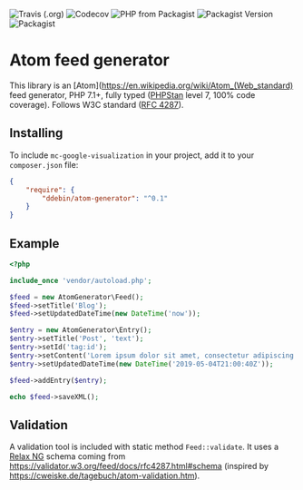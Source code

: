 ![Travis (.org)](https://img.shields.io/travis/ddebin/atom-generator?logo=travis&style=for-the-badge)
![Codecov](https://img.shields.io/codecov/c/github/ddebin/atom-generator?logo=codecov&style=for-the-badge)
![PHP from Packagist](https://img.shields.io/packagist/php-v/ddebin/atom-generator?logo=php&style=for-the-badge)
![Packagist Version](https://img.shields.io/packagist/v/ddebin/atom-generator?style=for-the-badge)
![Packagist](https://img.shields.io/packagist/l/ddebin/atom-generator?style=for-the-badge)

# Atom feed generator

This library is an [Atom](https://en.wikipedia.org/wiki/Atom_(Web_standard) feed generator, PHP 7.1+, fully typed ([PHPStan](https://github.com/phpstan/phpstan) level 7, 100% code coverage). Follows W3C standard
([RFC 4287](https://validator.w3.org/feed/docs/rfc4287.html)).

## Installing

To include `mc-google-visualization` in your project, add it to your `composer.json` file:

```json
{
    "require": {
        "ddebin/atom-generator": "^0.1"
    }
}
```

## Example

```php
<?php

include_once 'vendor/autoload.php';

$feed = new AtomGenerator\Feed();
$feed->setTitle('Blog');
$feed->setUpdatedDateTime(new DateTime('now'));

$entry = new AtomGenerator\Entry();
$entry->setTitle('Post', 'text');
$entry->setId('tag:id');
$entry->setContent('Lorem ipsum dolor sit amet, consectetur adipiscing elit, sed do eiusmod tempor incididunt ut labore et dolore magna aliqua.', 'text');
$entry->setUpdatedDateTime(new DateTime('2019-05-04T21:00:40Z'));

$feed->addEntry($entry);

echo $feed->saveXML();
```

## Validation

A validation tool is included with static method `Feed::validate`. It uses a [Relax NG](https://en.wikipedia.org/wiki/RELAX_NG) schema coming from <https://validator.w3.org/feed/docs/rfc4287.html#schema> (inspired by <https://cweiske.de/tagebuch/atom-validation.htm>).
